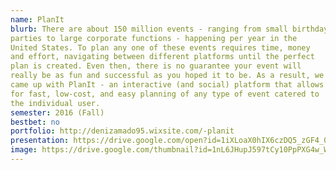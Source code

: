 ```yaml
---
name: PlanIt
blurb: There are about 150 million events - ranging from small birthday
parties to large corporate functions - happening per year in the
United States. To plan any one of these events requires time, money
and effort, navigating between different platforms until the perfect
plan is created. Even then, there is no guarantee your event will
really be as fun and successful as you hoped it to be. As a result, we
came up with PlanIt - an interactive (and social) platform that allows
for fast, low-cost, and easy planning of any type of event catered to
the individual user.
semester: 2016 (Fall)
bestbet: no
portfolio: http://denizamado95.wixsite.com/-planit
presentation: https://drive.google.com/open?id=1iXLoaX0hIX6czDQ5_zGF4_0UlXzVPxuEr_sZAaaJNik
image: https://drive.google.com/thumbnail?id=1nL6JHupJ597tCy10PpPXG4w_W6HJLoVQ
---
```

